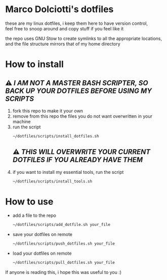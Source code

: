 # Marco Dolciotti's dotfiles

these are my linux dotfiles, i keep them here to have version control,\
feel free to snoop around and copy stuff if you feel like it

the repo uses GNU Stow to create symlinks to all the appropriate locations,\
and the file structure mirrors that of my home directory

# How to install

## :warning: *I AM NOT A MASTER BASH SCRIPTER, SO BACK UP YOUR DOTFILES BEFORE USING MY SCRIPTS*

1. fork this repo to make it your own
2. remove from this repo the files you do not want overwritten in your machine
3. run the script
    ```bash
    ~/dotfiles/scripts/install_dotfiles.sh
    ```
    ## :warning: *THIS WILL OVERWRITE YOUR CURRENT DOTFILES IF YOU ALREADY HAVE THEM*
4. if you want to install my essential tools, run the script
    ```bash
    ~/dotfiles/scripts/install_tools.sh
    ```
    

# How to use

- add a file to the repo
    ```bash
    ~/dotfiles/scripts/add_dotfile.sh your_file
    ```
- save your dotfiles on remote
    ```bash
    ~/dotfiles/scripts/push_dotfiles.sh your_file
    ```
- load your dotfiles on remote
    ```bash
    ~/dotfiles/scripts/pull_dotfiles.sh your_file
    ```

If anyone is reading this, i hope this was useful to you :)

